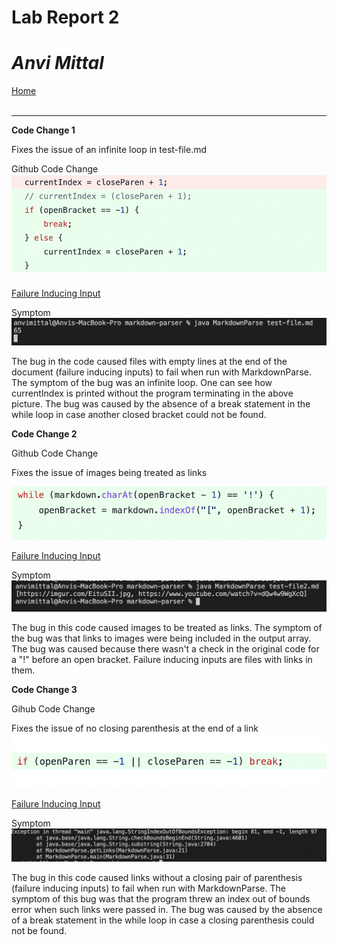 # Lab Report 2
# *Anvi Mittal*

[Home](index.html)
<br />
<br />

***

**Code Change 1**

Fixes the issue of an infinite loop in test-file.md

Github Code Change
![Image](fix1.png)

[Failure Inducing Input](https://github.com/AnviMittal/markdown-parser/blob/main/test-file.md)

Symptom
![Image](symptom1.png)

The bug in the code caused files with empty lines at the end of the document (failure inducing inputs) to fail when run with MarkdownParse. The symptom of the bug was an infinite loop. One can see how currentIndex is printed without the program terminating in the above picture. The bug was caused by the absence of a break statement in the while loop in case another closed bracket could not be found. 

**Code Change 2**


Github Code Change

Fixes the issue of images being treated as links

![Image](fix2.png)


[Failure Inducing Input](https://github.com/AnviMittal/markdown-parser/blob/main/test-file2.md)

Symptom
![Image](symptom2.png)

The bug in this code caused images to be treated as links. The symptom of the bug was that links to images were being included in the output array. The bug was caused because there wasn't a check in the original code for a "!" before an open bracket. Failure inducing inputs are files with links in them.

**Code Change 3**

Gihub Code Change

Fixes the issue of no closing parenthesis at the end of a link
![Image](fix3.png)

[Failure Inducing Input](https://github.com/AnviMittal/markdown-parser/blob/main/test-file3.md)


Symptom
![Image](symptom3.png)

The bug in this code caused links without a closing pair of parenthesis (failure inducing inputs) to fail when run with MarkdownParse. The symptom of this bug was that the program threw an index out of bounds error when such links were passed in. The bug was caused by the absence of a break statement in the while loop in case a closing parenthesis could not be found. 

